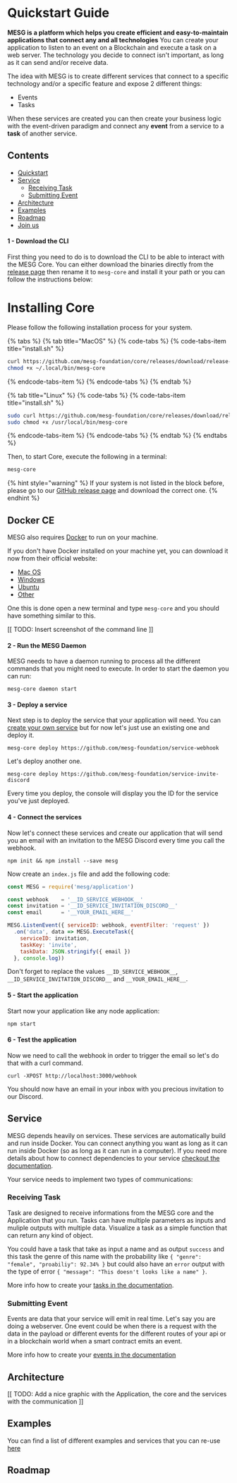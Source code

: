 # Quickstart Guide

**MESG is a platform which helps you create efficient and easy-to-maintain applications that connect any and all technologies** You can create your application to listen to an event on a Blockchain and execute a task on a web server. The technology you decide to connect isn't important, as long as it can send and/or receive data.

The idea with MESG is to create different services that connect to a specific technology and/or a specific feature and expose 2 different things:

* Events
* Tasks

When these services are created you can then create your business logic with the event-driven paradigm and connect any **event** from a service to a **task** of another service.

## Contents

* [Quickstart](https://github.com/mesg-foundation/documentation/tree/e89cea583c4a219a5f6cad2b336139ce29ada953/start-here/installing-core/quickstart/README.md)
* [Service](https://github.com/mesg-foundation/documentation/tree/e89cea583c4a219a5f6cad2b336139ce29ada953/start-here/installing-core/service/README.md)
  * [Receiving Task](https://github.com/mesg-foundation/documentation/tree/e89cea583c4a219a5f6cad2b336139ce29ada953/start-here/installing-core/receiving-task/README.md)
  * [Submitting Event](https://github.com/mesg-foundation/documentation/tree/e89cea583c4a219a5f6cad2b336139ce29ada953/start-here/installing-core/submitting-event/README.md)
* [Architecture](https://github.com/mesg-foundation/documentation/tree/e89cea583c4a219a5f6cad2b336139ce29ada953/start-here/installing-core/architecture/README.md)
* [Examples](https://github.com/mesg-foundation/documentation/tree/e89cea583c4a219a5f6cad2b336139ce29ada953/start-here/installing-core/examples/README.md)
* [Roadmap](https://github.com/mesg-foundation/documentation/tree/e89cea583c4a219a5f6cad2b336139ce29ada953/start-here/installing-core/roadmap/README.md)
* [Join us](https://github.com/mesg-foundation/documentation/tree/e89cea583c4a219a5f6cad2b336139ce29ada953/start-here/installing-core/join-us/README.md)

#### 1 - Download the CLI

First thing you need to do is to download the CLI to be able to interact with the MESG Core. You can either download the binaries directly from the [release page](https://github.com/mesg-foundation/core/releases/latest) then rename it to `mesg-core` and install it your path or you can follow the instructions below: 

# Installing Core

Please follow the following installation process for your system.

{% tabs %}
{% tab title="MacOS" %}
{% code-tabs %}
{% code-tabs-item title="install.sh" %}
```bash
curl https://github.com/mesg-foundation/core/releases/download/release-dev/mesg-core-darwin-10.6-amd64 --progress-bar -L -o ~/.local/bin/mesg-core
chmod +x ~/.local/bin/mesg-core
```
{% endcode-tabs-item %}
{% endcode-tabs %}
{% endtab %}

{% tab title="Linux" %}
{% code-tabs %}
{% code-tabs-item title="install.sh" %}
```bash
sudo curl https://github.com/mesg-foundation/core/releases/download/release-dev/mesg-core-linux-amd64 --progress-bar -L -o /usr/local/bin/mesg-core
sudo chmod +x /usr/local/bin/mesg-core
```
{% endcode-tabs-item %}
{% endcode-tabs %}
{% endtab %}
{% endtabs %}

Then, to start Core, execute the following in a terminal:

```bash
mesg-core
```

{% hint style="warning" %}
If your system is not listed in the block before, please go to our [GitHub release page](https://github.com/mesg-foundation/core/releases) and download the correct one.
{% endhint %}

## Docker CE

MESG also requires [Docker](https://www.docker.com/) to run on your machine.

If you don't have Docker installed on your machine yet, you can download it now from their official website:

* [Mac OS](https://store.docker.com/editions/community/docker-ce-desktop-mac)
* [Windows](https://store.docker.com/editions/community/docker-ce-desktop-windows)
* [Ubuntu](https://store.docker.com/editions/community/docker-ce-server-ubuntu)
* [Other](https://store.docker.com/search?type=edition&offering=community)


One this is done open a new terminal and type `mesg-core` and you should have something similar to this.

\[\[ TODO: Insert screenshot of the command line \]\]

#### 2 - Run the MESG Daemon

MESG needs to have a daemon running to process all the different commands that you might need to execute. In order to start the daemon you can run:

```text
mesg-core daemon start
```

#### 3 - Deploy a service

Next step is to deploy the service that your application will need. You can [create your own service](https://docs.mesg.tech/service/what-is-a-service) but for now let's just use an existing one and deploy it.

```text
mesg-core deploy https://github.com/mesg-foundation/service-webhook
```

Let's deploy another one.

```text
mesg-core deploy https://github.com/mesg-foundation/service-invite-discord
```

Every time you deploy, the console will display you the ID for the service you've just deployed.

#### 4 - Connect the services

Now let's connect these services and create our application that will send you an email with an invitation to the MESG Discord every time you call the webhook.

```text
npm init && npm install --save mesg
```

Now create an `index.js` file and add the following code:

```javascript
const MESG = require('mesg/application')

const webhook    = '__ID_SERVICE_WEBHOOK__'
const invitation = '__ID_SERVICE_INVITATION_DISCORD__'
const email      = '__YOUR_EMAIL_HERE__'

MESG.ListenEvent({ serviceID: webhook, eventFilter: 'request' })
  .on('data', data => MESG.ExecuteTask({
    serviceID: invitation,
    taskKey: 'invite',
    taskData: JSON.stringify({ email })
  }, console.log))
```

Don't forget to replace the values `__ID_SERVICE_WEBHOOK__`, `__ID_SERVICE_INVITATION_DISCORD__` and `__YOUR_EMAIL_HERE__`.

#### 5 - Start the application

Start now your application like any node application:

```javascript
npm start
```

#### 6 - Test the application

Now we need to call the webhook in order to trigger the email so let's do that with a curl command.

```text
curl -XPOST http://localhost:3000/webhook
```

You should now have an email in your inbox with you precious invitation to our Discord.

## Service

MESG depends heavily on services. These services are automatically build and run inside Docker. You can connect anything you want as long as it can run inside Docker \(so as long as it can run in a computer\). If you need more details about how to connect dependencies to your service [checkout the documentation](https://docs.mesg.tech/service/dockerize-the-service).

Your service needs to implement two types of communications:

### Receiving Task

Task are designed to receive informations from the MESG core and the Application that you run. Tasks can have multiple parameters as inputs and muliple outputs with multiple data. Visualize a task as a simple function that can return any kind of object.

You could have a task that take as input a name and as output `success` and this task the genre of this name with the probability like `{ "genre": "female", "proabiliy": 92.34% }` but could also have an `error` output with the type of error `{ "message": "This doesn't looks like a name" }`.

More info how to create your [tasks in the documentation](https://docs.mesg.tech/service/listen-for-tasks).

### Submitting Event

Events are data that your service will emit in real time. Let's say you are doing a webserver. One event could be when there is a request with the data in the payload or different events for the different routes of your api or in a blockchain world when a smart contract emits an event.

More info how to create your [events in the documentation](https://docs.mesg.tech/service/emit-an-event)

## Architecture

\[\[ TODO: Add a nice graphic with the Application, the core and the services with the communication \]\]

## Examples

You can find a list of different examples and services that you can re-use [here](https://github.com/mesg-foundation/awesome)

## Roadmap

